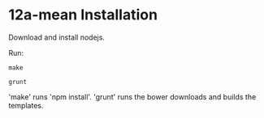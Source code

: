12a-mean Installation
=====================

Download and install nodejs.

Run:

    make

    grunt

'make' runs 'npm install'.
'grunt' runs the bower downloads and builds the templates.

